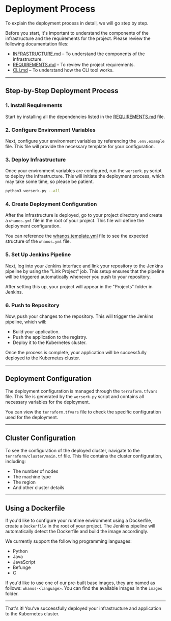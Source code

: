 # Deployment Process

To explain the deployment process in detail, we will go step by step.

Before you start, it's important to understand the components of the infrastructure and the requirements for the project. Please review the following documentation files:

- [INFRASTRUCTURE.md](docs/INFRASTRUCTURE.md) – To understand the components of the infrastructure.
- [REQUIREMENTS.md](docs/REQUIREMENTS.md) – To review the project requirements.
- [CLI.md](docs/CLI.md) – To understand how the CLI tool works.

---

## Step-by-Step Deployment Process

### 1. Install Requirements
Start by installing all the dependencies listed in the [REQUIREMENTS.md](docs/REQUIREMENTS.md) file.

### 2. Configure Environment Variables
Next, configure your environment variables by referencing the `.env.example` file. This file will provide the necessary template for your configuration.

### 3. Deploy Infrastructure
Once your environment variables are configured, run the `werserk.py` script to deploy the infrastructure. This will initiate the deployment process, which may take some time, so please be patient.

```bash	
python3 werserk.py --all
```

### 4. Create Deployment Configuration
After the infrastructure is deployed, go to your project directory and create a `whanos.yml` file in the root of your project. This file will define the deployment configuration.

You can reference the [whanos.template.yml](whanos.template.yml) file to see the expected structure of the `whanos.yml` file.

### 5. Set Up Jenkins Pipeline
Next, log into your Jenkins interface and link your repository to the Jenkins pipeline by using the "Link Project" job. This setup ensures that the pipeline will be triggered automatically whenever you push to your repository.

After setting this up, your project will appear in the "Projects" folder in Jenkins.

### 6. Push to Repository
Now, push your changes to the repository. This will trigger the Jenkins pipeline, which will:

- Build your application.
- Push the application to the registry.
- Deploy it to the Kubernetes cluster.

Once the process is complete, your application will be successfully deployed to the Kubernetes cluster.

---

## Deployment Configuration

The deployment configuration is managed through the `terraform.tfvars` file. This file is generated by the `werserk.py` script and contains all necessary variables for the deployment.

You can view the `terraform.tfvars` file to check the specific configuration used for the deployment.

---

## Cluster Configuration

To see the configuration of the deployed cluster, navigate to the `terraform/cluster/main.tf` file. This file contains the cluster configuration, including:

- The number of nodes
- The machine type
- The region
- And other cluster details

---

## Using a Dockerfile

If you'd like to configure your runtime environment using a Dockerfile, create a `Dockerfile` in the root of your project. The Jenkins pipeline will automatically detect the Dockerfile and build the image accordingly.

We currently support the following programming languages:

- Python
- Java
- JavaScript
- Befunge
- C

If you'd like to use one of our pre-built base images, they are named as follows: `whanos-<language>`. You can find the available images in the `images` folder.

---

That's it! You've successfully deployed your infrastructure and application to the Kubernetes cluster.
